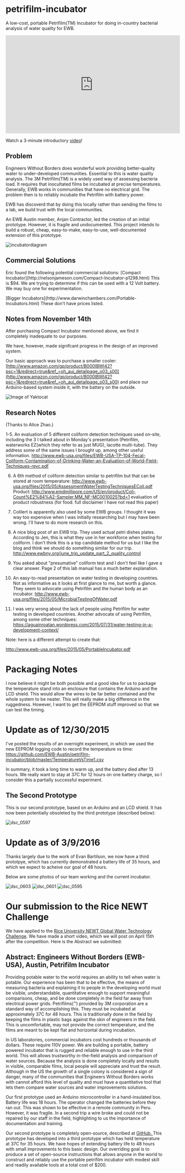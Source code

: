 # petrifilm-incubator
A low-cost, portable Petrifilm(TM) Incubator for doing in-country bacterial analysis of water quality for EWB.


<iframe width="560" height="315" src="https://www.youtube.com/embed/0SzoYT8wLo0" frameborder="0" allowfullscreen>


</iframe>


Watch a 3-minute introductory [video](https://youtu.be/oRjXajOAyl0)!


## Problem

Engineers Without Borders does wonderful work providing better-quality water to under-developed communities. Essential
to this is water quality analysis. The 3M Petrifilm(TM) is a widely used way of assessing bacteria load. It requires that
inocultated films be incubated at precise temperatures. Generally, EWB works in communities that have no electrical grid.
The problem then is to reliably incubate the Petrifilm with battery power.

EWB has discoverd that by doing this locally rather than sending the films to a lab, we build trust with the local communities.

An EWB Austin member, Anjan Contractor, led the creation of an initial prototype.  However, it is fragile and undocumented.
This project intends to build a robust, cheap, easy-to-make, easy-to-use, well-documented extension of this prototype.

![incubatordiagram](https://cloud.githubusercontent.com/assets/5296671/9851514/a24c005c-5abe-11e5-8877-42f4bad16fff.png)

## Commercial Solutions

<p> Eric found the following potential commercial solutions:
[Compact Incubator](http://nelsonjameson.com/Compact-Incubator-p1298.html)  This is $94. We are trying to determine if this can be used with a 12 Volt battery. We may buy one for experimentation.
</p>

<p>
[Bigger Incubators](http://www.darwinchambers.com/Portable-Incubators.html)  These don't have prices listed.
</p>

## Notes from November 14th

After purchasing Compact Incubator mentioned above, we find it completely inadequate to our purposes.

We have, however, made signifcant progress in the design of an improved system.

Our basic approach was to purchase a smaller cooler: [http://www.amazon.com/gp/product/B000IBWI42?psc=1&redirect=true&ref_=oh_aui_detailpage_o03_s00](http://www.amazon.com/gp/product/B000IBWI42?psc=1&redirect=true&ref_=oh_aui_detailpage_o03_s00)
and place our Arduino-based system inside it, with the battery on the outside.

![Image of Yaktocat](https://github.com/EWB-Austin/petrifilm-incubator/blob/master/Petrifilm%20Incubator%20Design.png)

## Research Notes

(Thanks to Alice Zhao.)

1-5.
An evaluation of 5 different coliform detection techniques used on-site, including the 3 I talked about in Monday's presentation (Petrifilm, waterworks EZ(which they refer to as just MUG), lacotte multi-tube). They address some of the same issues I brought up, among other useful information.
http://www.ewb-usa.org/files/EWB-USA-TP-104-Fecal-Coliform-Contamination-of-Drinking-Water-an-Evaluation-of-World-Field-Techniques-revc.pdf

6. A 6th method of coliform detection similar to petrifilm but that can be stored at room temperature:
http://www.ewb-usa.org/files/2015/05/AssessmentWaterTestingTechniquesEColi.pdf
Product: http://www.emdmillipore.com/US/en/product/Coli-Count%E2%84%A2-Sampler,MM_NF-MC0010025?bd=1
evaluation of product robustness (for food. full disclaimer I have not read this paper)

7. Colilert is apparently also used by some EWB groups. I thought it was way too expensive when I was initially researching but I may have been wrong. I'll have to do more research on this.

7. A nice blog post of an EWB trip. They used actual petri dishes plates. According to Jen, this is what they use in her workforce when testing for coliform. I don't think this is a top candidate method for us but I like the blog and think we should do something similar for our trip.
http://www.ewbny.org/june_trip_update_part_2_quality_control

8. You asked about "presumative" coliform test and I don't feel like I gave a clear answer. 
Page 2 of this lab manual has a much better explanation.

9. An easy-to-read presentation on water testing in developing countries. Not as informative as it looks at first glance to me, but worth a glance. They seem to advocate using Petrifilm and the human body as an incubator. http://www.ewb-usa.org/files/2015/05/MicrobialTestingOfWater.pdf

10. I was very wrong about the lack of people using Petrifilm for water testing in developed countries. Another advocate of using Petrifilm, among some other techniques:
https://aguainroatan.wordpress.com/2015/07/31/water-testing-in-a-development-context/


Note: here is a different attempt to create that:

http://www.ewb-usa.org/files/2015/05/PortableIncubator.pdf

# Packaging Notes

I now believe it might be both possible and a good idea for us to package the temperature stand into an enclosure that contains the Arduino and the LCD shield.  This would allow the wires to be far better contained and the whole system to be neater. This will really make a big difference in the ruggedness. However, I want to get the EEPROM stuff improved so that we can test the timing.

# Update as of 12/30/2015

I've posted the results of an overnight experiment, in which we used the new EEPROM logging code to record the temperature vs time:
https://github.com/EWB-Austin/petrifilm-incubator/blob/master/TemperatureVsTime1.csv

In summary, it took a long time to warm up, and the battery died after 13 hours.  We really want to stay at 37C for 12 hours on one battery charge, so I consider this a partially successful experiment.

## The Second Prototype

This is our second prototype, based on an Arduino and an LCD shield.  It has now been potentially obsoleted by the third prototype (described below):

![dsc_0597](https://cloud.githubusercontent.com/assets/5296671/13639954/ac2b03d4-e5d8-11e5-8df0-c852a07695bb.jpg)

# Update as of 3/9/2016

Thanks largely due to the work of Evan Bartilson, we now have a third prototpye, which has currently demonstrated a battery life of 35 hours, and which we expect to acheive our goal of 48 hours.

Below are some photos of our team working and the current incubator.

![dsc_0603](https://cloud.githubusercontent.com/assets/5296671/13639945/a0db95ac-e5d8-11e5-8160-d91fef5d147e.jpg)
![dsc_0601](https://cloud.githubusercontent.com/assets/5296671/13639947/a2bc97e0-e5d8-11e5-92d1-4ff7614ec616.jpg)
![dsc_0595](https://cloud.githubusercontent.com/assets/5296671/13639949/a6aaad10-e5d8-11e5-8eeb-9636c5153b34.jpg)

# Our submission to the Rice NEWT Challenge

We have applied to the [Rice University NEWT Global Water Technology Challenge](http://ricenewt.rice.edu/competition/). We have made a short video, which we will post on April 15th after the competition.  Here is the Abstract we submitted:

## Abstract: Engineers Without Borders (EWB-USA), Austin, Petrifilm Incubator 

Providing potable water to the world requires an ability to tell when water is potable. Our experience has been that to be effective, the means of measuring bacteria and explaining it to people in the developing world must be visible, understandable, quantitative enough to support meaningful comparisons, cheap, and be done completely in the field far away from electrical power grids. Petrifilms(™) provided by 3M corporation are a standard way of accomplishing this. They must be incubated at approximately 37C for 48 hours.  This is traditionally done in the field by keeping the films in plastic bags against the skin of engineers in the field. This is uncomfortable, may not provide the correct temperature, and the films are meant to be kept flat and horizontal during incubation.

In US laboratories, commercial incubators cost hundreds or thousands of dollars. These require 110V power. We are building a portable, battery powered incubator that is rugged and reliable enough to use in the third world. This will allows trustworthy in-the-field analysis and comparison of water sources. Because the analysis is done completely locally and results in visible, comparable films, local people will appreciate and trust the result. Although in the US the growth of a single colony is considered a sign of danger, many of the communities that Engineers Without Borders works with cannot afford this level of quality and must have a quantitative tool that lets them compare water sources and water improvements solutions.

Our first prototype used an Arduino microcontroller in a hand-insulated box. Battery life was 18 hours. The operator changed the batteries before they ran out. This was shown to be effective in a remote community in Peru. However, it was fragile. In a second trip a wire broke and could not be repaired by our staff in the field, highlighting to us the importance of documentation and training.

Our second prototype is completely open-source, described at [GitHub. ](https://github.com/EWB-Austin/petrifilm-incubator) This prototype has developed into a third prototype which has held temperature at 37C for 35 hours. We have hopes of extending battery life to 48 hours with small improvements to this basic design. Our overriding goal is to produce a set of open-source instructions that allows anyone in the world to construct and reliably use the portable petrifilm incubator with modest skill and readily available tools at a total cost of $200.


